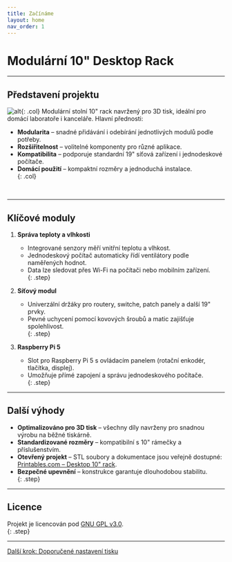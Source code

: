 ```yaml
---
title: Začínáme
layout: home
nav_order: 1
---
```


# Modulární 10" Desktop Rack

---

## **Představení projektu**

![alt](/images/P1470473.JPG){: .col}
Modulární stolní 10" rack navržený pro 3D tisk, ideální pro domácí laboratoře i kanceláře. Hlavní přednosti:  
- **Modularita** – snadné přidávání i odebírání jednotlivých modulů podle potřeby.  
- **Rozšiřitelnost** – volitelné komponenty pro různé aplikace.  
- **Kompatibilita** – podporuje standardní 19" síťová zařízení i jednodeskové počítače.  
- **Domácí použití** – kompaktní rozměry a jednoduchá instalace.  
{: .col}
<br style="clear: left;" />

---

## **Klíčové moduly**

1. **Správa teploty a vlhkosti**  
   - Integrované senzory měří vnitřní teplotu a vlhkost.  
   - Jednodeskový počítač automaticky řídí ventilátory podle naměřených hodnot.  
   - Data lze sledovat přes Wi-Fi na počítači nebo mobilním zařízení.  
   {: .step}

2. **Síťový modul**  
   - Univerzální držáky pro routery, switche, patch panely a další 19" prvky.  
   - Pevné uchycení pomocí kovových šroubů a matic zajišťuje spolehlivost.  
   {: .step}

3. **Raspberry Pi 5**  
   - Slot pro Raspberry Pi 5 s ovládacím panelem (rotační enkodér, tlačítka, displej).  
   - Umožňuje přímé zapojení a správu jednodeskového počítače.  
   {: .step}

---

## **Další výhody**

- **Optimalizováno pro 3D tisk** – všechny díly navrženy pro snadnou výrobu na běžné tiskárně.  
- **Standardizované rozměry** – kompatibilní s 10" rámečky a příslušenstvím.  
- **Otevřený projekt** – STL soubory a dokumentace jsou veřejně dostupné: [Printables.com – Desktop 10" rack](https://www.printables.com/model/1246254-desktop-10-rack).  
- **Bezpečné upevnění** – konstrukce garantuje dlouhodobou stabilitu.  
{: .step}

---

## **Licence**

Projekt je licencován pod [GNU GPL v3.0](https://www.gnu.org/licenses/gpl-3.0.html).  
{: .step}

---

[Další krok: Doporučené nastavení tisku](/zaciname/doporucene-nastaveni-tisku/)  